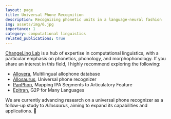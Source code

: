```yaml
---
layout: page
title: Universal Phone Recognition
description: Recognizing phonetic units in a language-neural fashion
img: assets/img/6.jpg
importance: 1
category: computational linguistics
related_publications: true
---
```


[ChangeLing Lab](https://changelinglab.github.io/) is a hub of expertise in computational linguistics, with a particular emphasis on phonetics, phonology, and morphophonology. If you share an interest in this field, I highly recommend exploring the following: 

* [Allovera](https://arxiv.org/pdf/2004.08031), Multilingual allophone database
* [Allosaurus](https://arxiv.org/pdf/2002.11800), Universal phone recognizer
* [PanPhon](https://aclanthology.org/C16-1328.pdf), Mapping IPA Segments to Articulatory Feature
* [Epitran](http://www.lrec-conf.org/proceedings/lrec2018/pdf/890.pdf), G2P for Many Languages


We are currently advancing research on a universal phone recognizer as a follow-up study to *Allosaurus*, aiming to expand its capabilities and applications. 🐁
